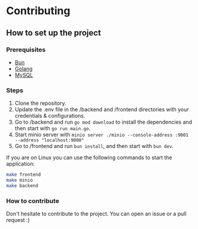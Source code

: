 # Contributing

## How to set up the project

### Prerequisites

- [Bun](https://bun.sh/)
- [Golang](https://go.dev/)
- [MySQL](https://www.mysql.com/)

### Steps

1. Clone the repository.
1. Update the .env file in the /backend and /frontend directories with your credentials & configurations.
1. Go to /backend and run `go mod download` to install the dependencies and then start with `go run main.go`.
1. Start minio server with `minio server ./minio --console-address :9001 --address "localhost:9000"`
1. Go to /frontend and run `bun install`, and then start with `bun dev`.

If you are on Linux you can use the following commands to start the application:

```bash
make frontend
make minio
make backend
```

### How to contribute

Don't hesitate to contribute to the project. You can open an issue or a pull request :)
